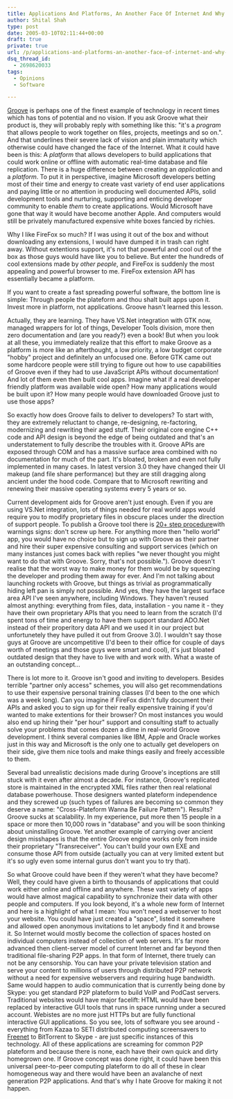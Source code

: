 ```yaml
---
title: Applications And Platforms, An Another Face Of Internet And Why I Hate Groove
author: Shital Shah
type: post
date: 2005-03-10T02:11:44+00:00
draft: true
private: true
url: /p/applications-and-platforms-an-another-face-of-internet-and-why-i-hate-groove/
dsq_thread_id:
  - 2698620033
tags:
  - Opinions
  - Software

---
```

[Groove][1] is perhaps one of the finest example of technology in recent times which has tons of potential and no vision. If you ask Groove what their product is, they will probably reply with something like this: "it's a _program_ that allows people to work together on files, projects, meetings and so on.". And that underlines their severe lack of vision and plain immaturity which otherwise could have changed the face of the Internet. What it could have been is this: A _platform_ that allows developers to build applications that could work online or offline with automatic real-time database and file replication. There is a huge difference between creating an _application_ and a _platform_. To put it in perspective, imagine Microsoft developers betting most of their time and energy to create vast variety of end user applications and paying little or no attention in producing well documented APIs, solid development tools and nurturing, supporting and enticing developer community to enable _them_ to create applications. Would Microsoft have gone that way it would have become another Apple. And computers would still be privately manufactured expensive white boxes fancied by richies.

Why I like FireFox so much? If I was using it out of the box and without downloading any extensions, I would have dumped it in trash can right away. Without extentions support, it's not that powerful and cool out of the box as those guys would have like you to believe. But enter the hundreds of cool extensions made by _other people_, and FireFox is suddenly the most appealing and powerful browser to me. FireFox extension API has essentially became a platform.

If you want to create a fast spreading powerful software, the bottom line is simple: Through people the plateform and thou shalt built apps upon it. Invest more in platform, not applications. Groove hasn't learned this lesson.

Actually, they are learning. They have VS.Net integration with GTK now, managed wrappers for lot of things, Developer Tools division, more then zero documentation and (are you ready?) even a book! But when you look at all these, you immediately realize that this effort to make Groove as a platform is more like an afterthought, a low priority, a low budget corporate "hobby" project and definitely an unfocused one. Before GTK came out some hardcore people were still trying to figure out how to use capabilities of Groove even if they had to use JavaScript APIs without documentation! And lot of them even then built cool apps. Imagine what if a real developer friendly platform was available wide open? How many applications would be built upon it? How many people would have downloaded Groove just to use those apps?

So exactly how does Groove fails to deliver to developers? To start with, they are extremely reluctant to change, re-designing, re-factoring, modernizing and rewriting their aged stuff. Their original core engine C++ code and API design is beyond the edge of being outdated and that's an understatement to fully describe the troubles with it. Groove APIs are exposed through COM and has a massive surface area combined with no documentation for much of the part. It's bloated, broken and even not fully implemented in many cases. In latest version 3.0 they have changed their UI makeup (and file share performance) but they are still dragging along ancient under the hood code. Compare that to Microsoft rewriting and renewing their massive operating systems every 5 years or so.

Current development aids for Groove aren't just enough. Even if you are using VS.Net integration, lots of things needed for real world apps would require you to modify proprietary files in obscure places under the direction of support people. To publish a Groove tool there is [20+ step procedure][2]with warnings signs: don't screw up here. For anything more then "hello world" app, you would have no choice but to sign up with Groove as their partner and hire their super expensive consulting and support services (which on many instances just comes back with replies "we never thought you might want to do that with Groove. Sorry, that's not possible."). Groove doesn't realise that the worst way to make money for them would be by squeezing the developer and proding them away for ever. And I'm not talking about launching rockets with Groove, but things as trivial as programmatically hiding left pan is simply not possible. And yes, they have the largest surface area API I've seen anywhere, including Windows. They haven't reused almost anything: everything from files, data, installation - you name it - they have their own proprietary APIs that you need to learn from the scratch (I'd spent tons of time and energy to have them support standard ADO.Net instead of their properitory data API and we used it in our project but unfortunetely they have pulled it out from Groove 3.0). I wouldn't say those guys at Groove are uncompetitive (I'd been to their office for couple of days worth of meetings and those guys were smart and cool), it's just bloated outdated design that they have to live with and work with. What a waste of an outstanding concept...

There is lot more to it. Groove isn't good and inviting to developers. Besides terrible "partner only access" schemes, you will also get recommendations to use their expensive personal training classes (I'd been to the one which was a week long). Can you imagine if FireFox didn't fully document their APIs and asked you to sign up for their really expensive training if you'd wanted to make extentions for their browser? On most instances you would also end up hiring their "per hour" support and consulting staff to actually solve your problems that comes dozen a dime in real-world Groove development. I think several companies like IBM, Apple and Oracle workes just in this way and Microsoft is the only one to actually get developers on their side, give them nice tools and make things easily and freely accessible to them.

Several bad unrealistic decisions made during Groove's inceptions are still stuck with it even after almost a decade. For instance, Groove's replicated store is maintained in the encrypted XML files rather then real relational database powerhouse. Those designers wanted plateform independence and they screwed up (such types of failures are becoming so common they deserve a name: "Cross-Plateform Wanna Be Failure Pattern"). Results? Groove sucks at scalability. In my experience, put more then 15 people in a space or more then 10,000 rows in "database" and you will be soon thinking about uninstalling Groove. Yet another example of carrying over ancient design misshapes is that the entire Groove engine works only from inside their proprietary "Transreceiver". You can't build your own EXE and consume those API from outside (actually you can at very limited extent but it's so ugly even some internal gurus don't want you to try that).

So what Groove could have been if they weren't what they have become? Well, they could have given a birth to thousands of applications that could work either online and offline and anywhere. These vast variety of apps would have almost magical capability to synchronize their data with other people and computers. If you look beyond, it's a whole new form of Internet and here is a highlight of what I mean: You won't need a webserver to host your website. You could have just created a "space", listed it somewhere and allowed open anonymous invitations to let anybody find it and browse it. So Internet would mostly become the collection of spaces hosted on individual computers instead of collection of web servers. It's far more advanced then client-server model of current Internet and far beyond then traditional file-sharing P2P apps. In that form of Internet, there truely can not be any censorship. You can have your private television station and serve your content to millions of users through distributed P2P network without a need for expensive webservers and requiring huge bandwidth. Same would happen to audio communication that is currently being done by Skype: you get standard P2P plateform to build VoIP and PodCast servers. Traditional websites would have major facelift: HTML would have been replaced by interactive GUI tools that runs in space running under a secured account. Webistes are no more just HTTPs but are fully functional interactive GUI applications. So you see, lots of software you see around - everything from Kazaa to SETI distributed computing screensavers to [Freenet][3] to BitTorrent to Skype - are just specific instances of this technology. All of these applications are screaming for common P2P plateform and because there is none, each have their own quick and dirty homegrown one. If Groove concept was done right, it could have been this universal peer-to-peer computing plateform to do all of these in clear homogeneous way and there would have been an avalanche of next generation P2P applications. And that's why I hate Groove for making it not happen.

 [1]: http://www.Groove.net
 [2]: http://www.ischool.washington.edu/groove/solutions/groove_tool_publication.html
 [3]: http://freenet.sourceforge.net/
